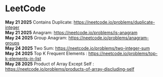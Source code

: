 # LeetCode

**May 21 2025** Contains Duplicate: https://neetcode.io/problems/duplicate-integer<br>
**May 21 2025** Anagram: https://neetcode.io/problems/is-anagram<br>
**May 24 2025** Group Anagram: https://neetcode.io/problems/anagram-groups<br>
**May 24 2025** Two Sum: https://neetcode.io/problems/two-integer-sum<br>
**May 24 2025** Top K Frequent Elements : https://neetcode.io/problems/top-k-elements-in-list<br>
**May 28 2025** Product of Array Except Self : https://neetcode.io/problems/products-of-array-discluding-self<br>
